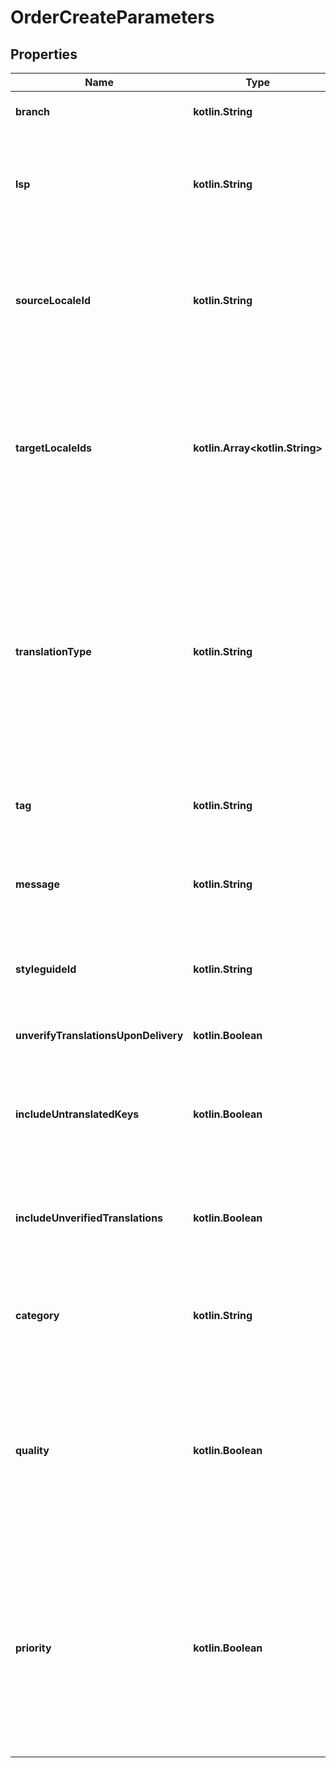 
# OrderCreateParameters

## Properties
Name | Type | Description | Notes
------------ | ------------- | ------------- | -------------
**branch** | **kotlin.String** | specify the branch to use |  [optional]
**lsp** | **kotlin.String** | Name of the LSP that should process this order. Can be one of gengo, textmaster. |  [optional]
**sourceLocaleId** | **kotlin.String** | Source locale for the order. Can be the name or public id of the source locale. Preferred is the public id. |  [optional]
**targetLocaleIds** | **kotlin.Array&lt;kotlin.String&gt;** | List of target locales you want the source content translate to. Can be the name or public id of the target locales. Preferred is the public id. |  [optional]
**translationType** | **kotlin.String** | Name of the quality level, availability depends on the LSP. Can be one of:  standard, pro (for orders processed by Gengo) and one of regular, premium, enterprise (for orders processed by TextMaster) |  [optional]
**tag** | **kotlin.String** | Tag you want to order translations for. |  [optional]
**message** | **kotlin.String** | Message that is displayed to the translators for description. |  [optional]
**styleguideId** | **kotlin.String** | Style guide for translators to be sent with the order. |  [optional]
**unverifyTranslationsUponDelivery** | **kotlin.Boolean** | Unverify translations upon delivery. |  [optional]
**includeUntranslatedKeys** | **kotlin.Boolean** | Order translations for keys with untranslated content in the selected target locales. |  [optional]
**includeUnverifiedTranslations** | **kotlin.Boolean** | Order translations for keys with unverified content in the selected target locales. |  [optional]
**category** | **kotlin.String** | Category to use (required for orders processed by TextMaster). |  [optional]
**quality** | **kotlin.Boolean** | Extra proofreading option to ensure consistency in vocabulary and style. Only available for orders processed by TextMaster. |  [optional]
**priority** | **kotlin.Boolean** | Indicates whether the priority option should be ordered which decreases turnaround time by 30%. Available only for orders processed by TextMaster. |  [optional]




